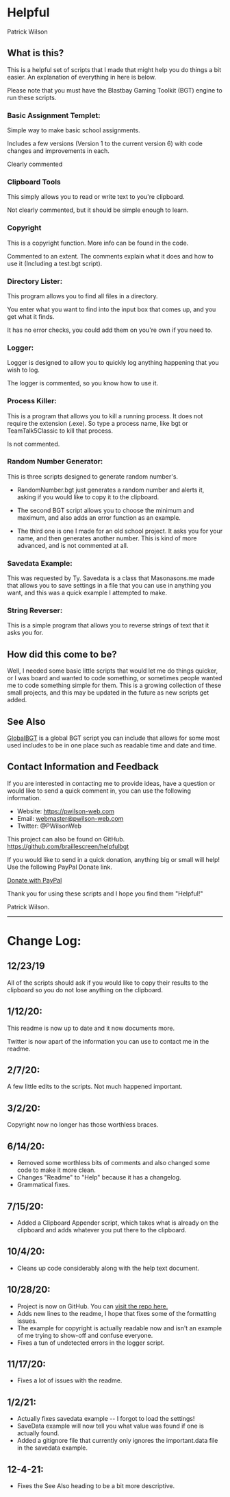# Helpful
Patrick Wilson

## What is this?
This is a helpful set of scripts that I made that might help you do things a bit easier. An explanation of everything in here is below.

Please note that you must have the Blastbay Gaming Toolkit (BGT) engine to run these scripts.

### Basic Assignment Templet:
Simple way to make basic school assignments.

Includes a few versions (Version 1 to the current version 6) with code changes and improvements in each.

Clearly commented

### Clipboard Tools
This simply allows you to read or write text to you're clipboard.

Not clearly commented, but it should be simple enough to learn.

### Copyright
This is a copyright function. More info can be found in the code.

Commented to an extent. The comments explain what it does and how to use it (Including a test.bgt script).

### Directory Lister:
This program allows you to find all files in a directory.

You enter what you want to find into the input box that comes up, and you get what it finds.

It has no error checks, you could add them on you're own if you need to.

### Logger:
Logger is designed to allow you to quickly log anything happening that you wish to log.

The logger is commented, so you know how to use it.

### Process Killer:
This is a program that allows you to kill a running process. It does not require the extension (.exe). So type a process name, like bgt or TeamTalk5Classic to kill that process.

Is not commented.

### Random Number Generator:
This is three scripts designed to generate random number's.

* RandomNumber.bgt just generates a random number and alerts it, asking if you would like to copy it to the clipboard.

* The second BGT script allows you to choose the minimum and maximum, and also adds an error function as an example.

* The third one is one I made for an old school project. It asks you for your name, and then generates another number. This is kind of more advanced, and is not commented at all.

### Savedata Example:

This was requested by Ty. Savedata is a class that Masonasons.me made that allows you to save settings in a file that you can use in anything you want, and this was a quick example I attempted to make.

### String Reverser:

This is a simple program that allows you to reverse strings of text that it asks you for.

## How did this come to be?

Well, I needed some basic little scripts that would let me do things quicker, or I was board and wanted to code something, or sometimes people wanted me to code something simple for them. This is a growing collection of these small projects, and this may be updated in the future as new scripts get added.

## See Also
[GlobalBGT](https://github.com/braillescreen/globalbgt) is a global BGT script you can include that allows for some most used includes to be in one place such as readable time and date and time.

## Contact Information and Feedback
If you are interested in contacting me to provide ideas, have a question or would like to send a quick comment in, you can use the following information.

* Website: https://pwilson-web.com
* Email: webmaster@pwilson-web.com
* Twitter: @PWilsonWeb

This project can also be found on GitHub. https://github.com/braillescreen/helpfulbgt

If you would like to send in a quick donation, anything big or small will help! Use the following PayPal Donate link.

[Donate with PayPal](https://paypal.me/paypwilson)

Thank you for using these scripts and I hope you find them "Helpful!"

Patrick Wilson.

---

# Change Log:
## 12/23/19
All of the scripts should ask if you would like to copy their results to the clipboard so you do not lose anything on the clipboard.

## 1/12/20:
This readme is now up to date and it now documents more.

Twitter is now apart of the information you can use to contact me in the readme.

## 2/7/20:
A few little edits to the scripts. Not much happened important.

## 3/2/20:
Copyright now no longer has those worthless braces.

## 6/14/20:
* Removed some worthless bits of comments and also changed some code to make it more clean.
* Changes "Readme" to "Help" because it has a changelog.
* Grammatical fixes.

## 7/15/20:
* Added a Clipboard Appender script, which takes what is already on the clipboard and adds whatever you put there to the clipboard.

## 10/4/20:
* Cleans up code considerably along with the help text document.

## 10/28/20:
* Project is now on GitHub. You can [visit the repo here.](https://github.com/braillescreen/helpfulbgt)
* Adds new lines to the readme, I hope that fixes some of the formatting issues.
* The example for copyright is actually readable now and isn't an example of me trying to show-off and confuse everyone.
* Fixes a tun of undetected errors in the logger script.

## 11/17/20:
* Fixes a lot of issues with the readme.

## 1/2/21:
* Actually fixes savedata example -- I forgot to load the settings!
* SaveData example will now tell you what value was found if one is actually found.
* Added a gitignore file that currently only ignores the important.data file in the savedata example.

## 12-4-21:
* Fixes the See Also heading to be a bit more descriptive.
